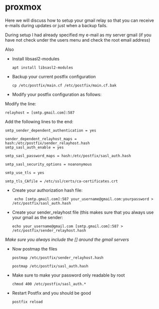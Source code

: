 # proxmox
Here we will discuss how to setup your gmail relay so that you can receive e-mails during updates or just when a backup fails.

During setup I had already specified my e-mail as my server gmail (if you have not check under the users menu and check the root email address)

Also 

* Install libsasl2-modules
 
    `apt install libsasl2-modules`

* Backup your current postfix configuration

    `cp /etc/postfix/main.cf /etc/postfix/main.cf.bak`

* Modify your postfix configuration as follows:

Modify the line:

    relayhost = [smtp.gmail.com]:587

Add the following lines to the end:

    smtp_sender_dependent_authentication = yes

    sender_dependent_relayhost_maps = hash:/etc/postfix/sender_relayhost.hash
    smtp_sasl_auth_enable = yes

    smtp_sasl_password_maps = hash:/etc/postfix/sasl_auth.hash

    smtp_sasl_security_options = noanonymous

    smtp_use_tls = yes

    smtp_tls_CAfile = /etc/ssl/certs/ca-certificates.crt

* Create your authorization hash file:
    
   ` echo [smtp.gmail.com]:587 your_username@gmail.com:yourpassword > /etc/postfix/sasl_auth.hash`

* Create your sender_relayhost file (this makes sure that you always use your gmail as the sender:

    `echo your_username@gmail.com [smtp.gmail.com]:587 > /etc/postfix/sender_relayhost.hash`

<i>Make sure you always include the [] around the gmail servers</i>

* Now postmap the files

    `postmap /etc/postfix/sender_relayhost.hash`
    
    `postmap /etc/postfix/sasl_auth.hash`

* Make sure to make your password only readable by root

    `chmod 400 /etc/postfix/sasl_auth.*`

* Restart Postfix and you should be good

   `postfix reload`




